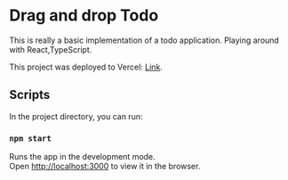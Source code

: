 # Drag and drop Todo

This is really a basic implementation of a todo application. Playing around with React,TypeScript.

This project was deployed to Vercel: [Link](https://advanced-todo-ts-andykimchris.vercel.app/).

## Scripts

In the project directory, you can run:

### `npm start`

Runs the app in the development mode.\
Open [http://localhost:3000](http://localhost:3000) to view it in the browser.
